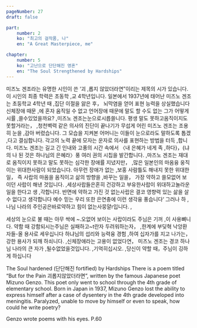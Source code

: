 ```yaml
---
pageNumber: 27
draft: false

part:
    number: 2
    ko: "최고의 걸작품, 나"
    en: "A Great Masterpiece, me"

chapter:
    number: 5
    ko: "고난으로 단단해진 영혼"
    en: "The Soul Strengthened by Hardships"
---
```

미즈노 겐조라는 유명한 시인이 쓴 ‘괴 ,롭지 않았더라연”이리는 제목의 시가 있습니다. 이 시인의 최종 학력은 초동학 ,교 4학년입니다. 일본에서 1937년에 태어난 미즈노 겐조는 초둥학교 4학년 때 ,집단 이절을 앓은 후， 뇌막염을 얻어 표현 능력을 상실했습니다 신체장애 때문 ,에 혼자 움직일 수 없고 언어장애 때문에 말도 할 수도 없는 그가 어떻게 시률 ,쓸수있었을까요? ,미즈노 겐조는눈으로시릅쓸니다. 평생 말도 못하고옴직이지도못할거라는， ,청천벽력 같은 의사의 진단이 끝나기가 무섭게 어린 미즈노 겐조는 조용히 눈을 ,감아 버렸습니다. 그 모습을 지켜본 어머니는 이들이 눈으로라도 말하도록 톱겠 ,다고 결심합니다. 각고의 노력 끝에 모자는 운자로 의사를 표현하는 방법을 터득 ,합니다. 미즈노 겐조는 길고 긴 인내와 고풍의 시간 속에서 〈내 은혜가 네게 족 ,하다}，{냐의 나 된 것은 하나님의 은혜라〉풍 여러 권의 시칩을 발간합니다. ,마즈노 겐조는 재대로 옴직이지 못하고 말도 못하는 심각한 장애률 지녔지만， ,많은 일본인의 마옴융 웅직이는 위대한사람이 되었습니다. 아무런 장애가 없는 ,보홍 사람틀도 해내지 못한 위대한 일， 즉 사랍의 마옴을 옴직이고 삶의 방향을 ,바꾸는 일을， 가장 약하고 쓸모없어 보이던 사랍이 해낸 것입니다. ,세상사랍들은혼히 건강하고 부유한사랍이 위대하고놀라운 일을 한다고 생 ,각합니다. 반면에 약하고 가진 것 없는사랍은 결코 영향력 있는 삶을 살 수 없다고 생각합니다 예수 믿는 우리 또한 은연충에 이런 생각융 풍습니다‘ 그러나 하 ,나님 나라의 주인공은바로약하고 힘이 없는사뭉얄r입니다. ,

세상의 눈으로 불 때는 아무 싹에 ~.오없어 보이는 사랍이라도 주님은 기꺼 ,이 사용뼈니다. 약함 때 강함되시는주님은 실패하고~t란자 두려워하는자， ,한계에 부딪혁 낙앙환 자들-올 용사로 세우십니다 하냐님의 섭리와 능력융 경험 ,하여 십자가를 지고 나가는， 강한 용사가 되깨 하쇠니다. ,신체장애라는 고용이 없었다연， 미즈노 겐조는 경코 하나님 나라의 큰 자가 ,될수없었을것입니다. ,기억히십시오. ,당신이 약할 때，주님이 깅하게 하십니다


The Soul hardened (단단해진 fortified) by Hardships
There is a poem titled “But for the Pain 괴롭지않았더라면”, written by the famous Japanese poet Mizuno Genzo. This poet only went to school through the 4th grade of elementary school. Born in Japan in 1937, Mizuno Genzo lost the ability to express himself after a case of dysentery in the 4th grade developed into meningitis. Paralyzed, unable to move by himself or even to speak, how could he write poetry?

Genzo wrote poems with his eyes. P.60
